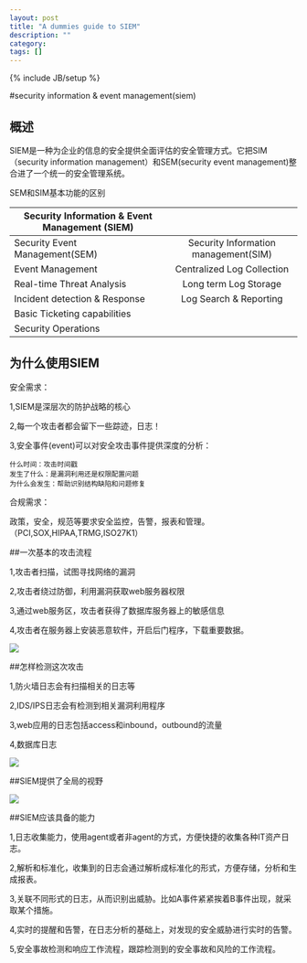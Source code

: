 ```yaml
---
layout: post
title: "A dummies guide to SIEM"
description: ""
category: 
tags: []
---
```

{% include JB/setup %}


#security information & event management(siem)

## 概述

SIEM是一种为企业的信息的安全提供全面评估的安全管理方式。它把SIM（security information management）和SEM(security event management)整合进了一个统一的安全管理系统。

SEM和SIM基本功能的区别

| Security Information & Event Management (SIEM) ||
| ------------- |:-------------:| 
|Security Event Management(SEM)| Security Information management(SIM)| 
|Event Management   |Centralized Log Collection|
|Real-time Threat Analysis|Long term Log Storage| 
|Incident detection & Response|Log Search & Reporting|
|Basic Ticketing capabilities|| 
|Security Operations||


## 为什么使用SIEM

安全需求：

1,SIEM是深层次的防护战略的核心

2,每一个攻击者都会留下一些踪迹，日志！

3,安全事件(event)可以对安全攻击事件提供深度的分析：

	什么时间：攻击时间戳
	发生了什么：是漏洞利用还是权限配置问题
	为什么会发生：帮助识别结构缺陷和问题修复

合规需求：

政策，安全，规范等要求安全监控，告警，报表和管理。（PCI,SOX,HIPAA,TRMG,ISO27K1）


##一次基本的攻击流程

1,攻击者扫描，试图寻找网络的漏洞

2,攻击者绕过防御，利用漏洞获取web服务器权限

3,通过web服务区，攻击者获得了数据库服务器上的敏感信息

4,攻击者在服务器上安装恶意软件，开启后门程序，下载重要数据。

![]({{site.img_url}}attacker1.png)

##怎样检测这次攻击

1,防火墙日志会有扫描相关的日志等

2,IDS/IPS日志会有检测到相关漏洞利用程序

3,web应用的日志包括access和inbound，outbound的流量

4,数据库日志

![]({{site.img_url}}attacker2.png)

##SIEM提供了全局的视野

![]({{site.img_url}}attacker3.png)


##SIEM应该具备的能力

1,日志收集能力，使用agent或者非agent的方式，方便快捷的收集各种IT资产日志。

2,解析和标准化，收集到的日志会通过解析成标准化的形式，方便存储，分析和生成报表。

3,关联不同形式的日志，从而识别出威胁。比如A事件紧紧挨着B事件出现，就采取某个措施。

4,实时的提醒和告警，在日志分析的基础上，对发现的安全威胁进行实时的告警。

5,安全事故检测和响应工作流程，跟踪检测到的安全事故和风险的工作流程。

